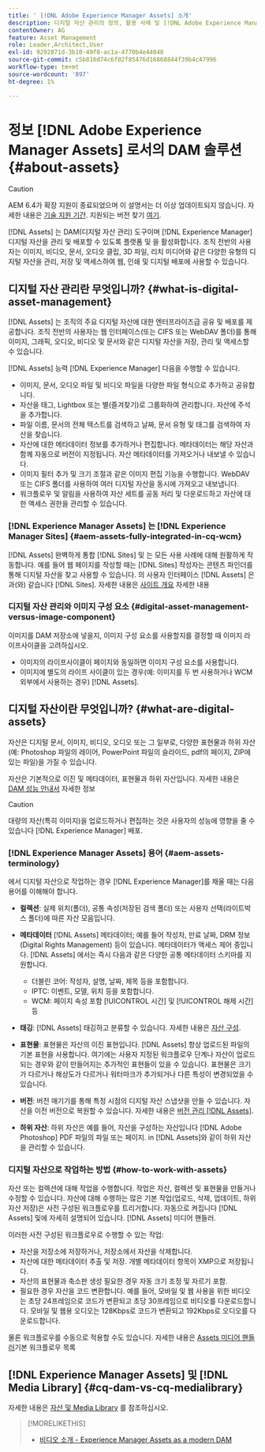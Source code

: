 ```yaml
---
title: ' [!DNL Adobe Experience Manager Assets] 소개'
description: 디지털 자산 관리의 정의, 활용 사례 및 [!DNL Adobe Experience Manager Asset] 제공
contentOwner: AG
feature: Asset Management
role: Leader,Architect,User
exl-id: 9292871d-3b10-49f8-ac1a-4770b4e44048
source-git-commit: c5b816d74c6f02f85476d16868844f39b4c47996
workflow-type: tm+mt
source-wordcount: '897'
ht-degree: 1%

---
```


# 정보 [!DNL Adobe Experience Manager Assets] 로서의 DAM 솔루션 {#about-assets}

>[!CAUTION]
>
>AEM 6.4가 확장 지원이 종료되었으며 이 설명서는 더 이상 업데이트되지 않습니다. 자세한 내용은 [기술 지원 기간](https://helpx.adobe.com/kr/support/programs/eol-matrix.html). 지원되는 버전 찾기 [여기](https://experienceleague.adobe.com/docs/).

[!DNL Assets] 는 DAM(디지털 자산 관리) 도구이며 [!DNL Experience Manager] 디지털 자산을 관리 및 배포할 수 있도록 플랫폼 및 을 활성화합니다. 조직 전반의 사용자는 이미지, 비디오, 문서, 오디오 클립, 3D 파일, 리치 미디어와 같은 다양한 유형의 디지털 자산을 관리, 저장 및 액세스하여 웹, 인쇄 및 디지털 배포에 사용할 수 있습니다.

## 디지털 자산 관리란 무엇입니까? {#what-is-digital-asset-management}

[!DNL Assets] 는 조직의 주요 디지털 자산에 대한 엔터프라이즈급 공유 및 배포를 제공합니다. 조직 전반의 사용자는 웹 인터페이스(또는 CIFS 또는 WebDAV 폴더)를 통해 이미지, 그래픽, 오디오, 비디오 및 문서와 같은 디지털 자산을 저장, 관리 및 액세스할 수 있습니다.

[!DNL Assets] 능력 [!DNL Experience Manager] 다음을 수행할 수 있습니다.

* 이미지, 문서, 오디오 파일 및 비디오 파일을 다양한 파일 형식으로 추가하고 공유합니다.
* 자산을 태그, Lightbox 또는 별(즐겨찾기)로 그룹화하여 관리합니다. 자산에 주석을 추가합니다.
* 파일 이름, 문서의 전체 텍스트를 검색하고 날짜, 문서 유형 및 태그를 검색하여 자산을 찾습니다.
* 자산에 대한 메타데이터 정보를 추가하거나 편집합니다. 메타데이터는 해당 자산과 함께 자동으로 버전이 지정됩니다. 자산 메타데이터를 가져오거나 내보낼 수 있습니다.
* 이미지 필터 추가 및 크기 조절과 같은 이미지 편집 기능을 수행합니다. WebDAV 또는 CIFS 폴더를 사용하여 여러 디지털 자산을 동시에 가져오고 내보냅니다.
* 워크플로우 및 알림을 사용하여 자산 세트를 공동 처리 및 다운로드하고 자산에 대한 액세스 권한을 관리할 수 있습니다.

### [!DNL Experience Manager Assets] 는 [!DNL Experience Manager Sites] {#aem-assets-fully-integrated-in-cq-wcm}

[!DNL Assets] 완벽하게 통합 [!DNL Sites] 및 는 모든 사용 사례에 대해 원활하게 작동합니다. 예를 들어 웹 페이지를 작성할 때는 [!DNL Sites] 작성자는 콘텐츠 파인더를 통해 디지털 자산을 찾고 사용할 수 있습니다. 의 사용자 인터페이스 [!DNL Assets] 은 과(와) 같습니다 [!DNL Sites]. 자세한 내용은 [사이트 개요](/help/sites-authoring/qg-page-authoring.md) 자세한 내용

<!-- TBD: Update image for branding 

![screen_shot_2012-04-17at15946pm](assets/screen_shot_2012-04-17at15946pm.png) ![screen_shot_2012-04-17at20100pm](assets/screen_shot_2012-04-17at20100pm.png)

Assets managed within [!DNL Experience Manager] DAM can then be accessed via the content finder of WCM:

![screen_shot_2012-04-17at20214pm](assets/screen_shot_2012-04-17at20214pm.png) -->

### 디지털 자산 관리와 이미지 구성 요소 {#digital-asset-management-versus-image-component}

이미지를 DAM 저장소에 넣을지, 이미지 구성 요소를 사용할지를 결정할 때 이미지 라이프사이클을 고려하십시오.

* 이미지의 라이프사이클이 페이지와 동일하면 이미지 구성 요소를 사용합니다.
* 이미지에 별도의 라이프 사이클이 있는 경우(예: 이미지를 두 번 사용하거나 WCM 외부에서 사용하는 경우) [!DNL Assets].

## 디지털 자산이란 무엇입니까? {#what-are-digital-assets}

자산은 디지털 문서, 이미지, 비디오, 오디오 또는 그 일부로, 다양한 표현물과 하위 자산(예: Photoshop 파일의 레이어, PowerPoint 파일의 슬라이드, pdf의 페이지, ZIP에 있는 파일)을 가질 수 있습니다.

자산은 기본적으로 이진 및 메타데이터, 표현물과 하위 자산입니다. 자세한 내용은 [DAM 성능 안내서](https://experienceleague.adobe.com/docs/experience-manager-64/assets/administer/performance-tuning-guidelines.html) 자세한 정보

>[!CAUTION]
>
>대량의 자산(특히 이미지)을 업로드하거나 편집하는 것은 사용자의 성능에 영향을 줄 수 있습니다 [!DNL Experience Manager] 배포.

### [!DNL Experience Manager Assets] 용어 {#aem-assets-terminology}

에서 디지털 자산으로 작업하는 경우 [!DNL Experience Manager]를 채울 때는 다음 용어를 이해해야 합니다.

* **컬렉션**: 실제 위치(폴더), 공통 속성(저장된 검색 폴더) 또는 사용자 선택(라이트박스 폴더)에 따른 자산 모음입니다.

* **메타데이터** [!DNL Assets] 메타데이터; 예를 들어 작성자, 만료 날짜, DRM 정보(Digital Rights Management) 등이 있습니다. 메타데이터가 액세스 제어 중입니다. [!DNL Assets] 에서는 즉시 다음과 같은 다양한 공통 메타데이터 스키마를 지원합니다.

   * 더블린 코어: 작성자, 설명, 날짜, 제목 등을 포함합니다.
   * IPTC: 이벤트, 모델, 위치 등을 포함합니다.
   * WCM: 페이지 속성 포함 [!UICONTROL 시간] 및 [!UICONTROL 해제 시간]등

* **태깅**: [!DNL Assets] 태깅하고 분류할 수 있습니다. 자세한 내용은 [자산 구성](/help/assets/organize-assets.md).

* **표현물**: 표현물은 자산의 이진 표현입니다. [!DNL Assets] 항상 업로드된 파일의 기본 표현을 사용합니다. 여기에는 사용자 지정된 워크플로우 단계나 자산이 업로드되는 경우와 같이 만들어지는 추가적인 표현들이 있을 수 있습니다. 표현물은 크기가 다르거나 해상도가 다르거나 워터마크가 추가되거나 다른 특성이 변경되었을 수 있습니다.

* **버전**: 버전 매기기를 통해 특정 시점의 디지털 자산 스냅샷을 만들 수 있습니다. 자산을 이전 버전으로 복원할 수 있습니다. 자세한 내용은 [버전 관리 [!DNL Assets]](managing-assets-touch-ui.md#asset-versioning).

* **하위 자산**: 하위 자산은 예를 들어, 자산을 구성하는 자산입니다 [!DNL Adobe Photoshop] PDF 파일의 파일 또는 페이지. in [!DNL Assets]와 같이 하위 자산을 관리할 수 있습니다.

### 디지털 자산으로 작업하는 방법 {#how-to-work-with-assets}

자산 또는 컬렉션에 대해 작업을 수행합니다. 작업은 자산, 컬렉션 및 표현물을 만들거나 수정할 수 있습니다. 자산에 대해 수행하는 많은 기본 작업(업로드, 삭제, 업데이트, 하위 자산 저장)은 사전 구성된 워크플로우를 트리거합니다. 자동으로 켜집니다 [!DNL Assets] 및에 자세히 설명되어 있습니다. [!DNL Assets] 미디어 핸들러.

이러한 사전 구성된 워크플로우로 수행할 수 있는 작업:

* 자산을 저장소에 저장하거나, 저장소에서 자산을 삭제합니다.
* 자산에 대한 메타데이터 추출 및 저장. 개별 메타데이터 항목이 XMP으로 저장됩니다.
* 자산의 표현물과 축소판 생성 필요한 경우 자동 크기 조정 및 자르기 포함.
* 필요한 경우 자산을 코드 변환합니다. 예를 들어, 모바일 및 웹 사용을 위한 비디오는 초당 24프레임으로 코드가 변환되고 초당 30프레임으로 비디오를 다운로드합니다. 모바일 및 웹용 오디오는 128Kbps로 코드가 변환되고 192Kbps로 오디오를 다운로드합니다.

물론 워크플로우를 수동으로 적용할 수도 있습니다. 자세한 내용은 [Assets 미디어 핸들러](media-handlers.md)기본 워크플로우 목록

## [!DNL Experience Manager Assets] 및 [!DNL Media Library] {#cq-dam-vs-cq-medialibrary}

자세한 내용은 [자산 및 Media Library](medialibrary.md) 를 참조하십시오.

>[!MORELIKETHIS]
>
>* [비디오 소개 - Experience Manager Assets as a modern DAM](https://www.youtube.com/watch?v=PBwQqZgC-yo)

